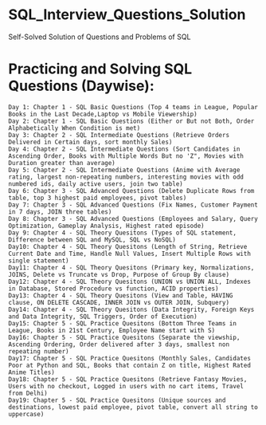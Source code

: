 # SQL_Interview_Questions_Solution
Self-Solved Solution of Questions and Problems of SQL

# Practicing and Solving SQL Questions (Daywise):
    Day 1: Chapter 1 - SQL Basic Questions (Top 4 teams in League, Popular Books in the Last Decade,Laptop vs Mobile Viewership)
    Day 2: Chapter 1 - SQL Basic Questions (Either or But not Both, Order Alphabetically When Condition is met)
    Day 3: Chapter 2 - SQL Intermediate Questions (Retrieve Orders Delivered in Certain days, sort monthly Sales)
    Day 4: Chapter 2 - SQL Intermediate Questions (Sort Candidates in Ascending Order, Books with Multiple Words But no 'Z", Movies with Duration greater than average)
    Day 5: Chapter 2 - SQL Intermediate Questions (Anime with Average rating, largest non-repeating numbers, interesting movies with odd numbered ids, daily active users, join two table)
    Day 6: Chapter 3 - SQL Advanced Questions (Delete Duplicate Rows from table, top 3 highest paid employees, pivot tables)
    Day 7: Chapter 3 - SQL Advanced Questions (Fix Names, Customer Payment in 7 days, JOIN three tables)
    Day 8: Chapter 3 - SQL Advanced Questions (Employees and Salary, Query Optimization, Gameplay Analysis, Highest rated episode)
    Day 9: Chapter 4 - SQL Theory Quesitons (Types of SQL statement, Difference between SQL and MySQL, SQL vs NoSQL)
    Day10: Chapter 4 - SQL Theory Quesitons (Length of String, Retrieve Current Date and Time, Handle Null Values, Insert Multiple Rows with single statement)
    Day11: Chapter 4 - SQL Theory Quesitons (Primary key, Normalizations, JOINS, Delete vs Truncate vs Drop, Purpose of Group By clause)
    Day12: Chapter 4 - SQL Theory Quesitons (UNION vs UNION ALL, Indexes in Database, Stored Procedure vs function, ACID properties)
    Day13: Chapter 4 - SQL Theory Quesitons (View and Table, HAVING clause, ON DELETE CASCADE, INNER JOIN vs OUTER JOIN, Subquery)
    Day14: Chapter 4 - SQL Theory Quesitons (Data Integrity, Foreign Keys and Data Integrity, SQL Triggers, Order of Execution)
    Day15: Chapter 5 - SQL Practice Quesitons (Bottom Three Teams in League, Books in 21st Century, Employee Name start with S)
    Day16: Chapter 5 - SQL Practice Quesitons (Separate the viewship, Ascending Ordering, Order delivered after 3 days, smallest non repeating number)
    Day17: Chapter 5 - SQL Practice Quesitons (Monthly Sales, Candidates Poor at Python and SQL, Books that contain Z on title, Highest Rated Anime Titles)
    Day18: Chapter 5 - SQL Practice Quesitons (Retrieve Fantasy Movies, Users with no checkout, Logged in users with no cart items, Travel from Delhi)
    Day19: Chapter 5 - SQL Practice Quesitons (Unique sources and destinations, lowest paid employee, pivot table, convert all string to uppercase)